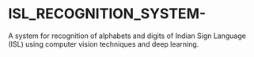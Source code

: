 # ISL_RECOGNITION_SYSTEM-
A system for recognition of alphabets and digits of Indian Sign Language (ISL) using computer vision techniques and deep learning.
